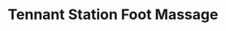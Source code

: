 ---
title: "Tennant Station Foot Massage"
url: /morgan-hill/tennant-station-foot-massage/
shop: Massage
---
